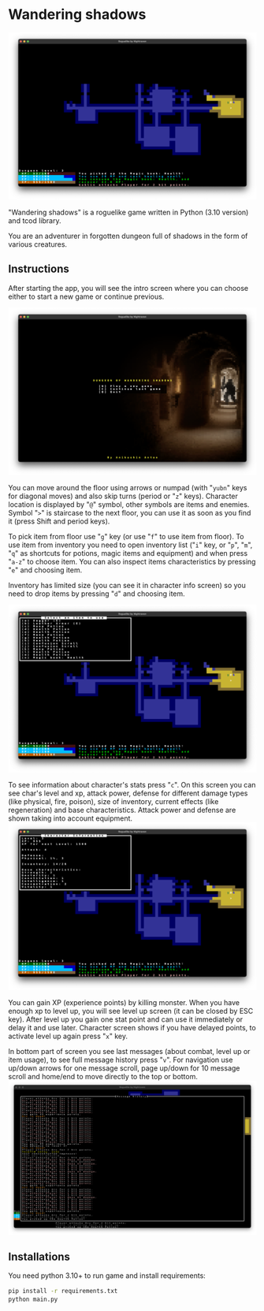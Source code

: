 # Wandering shadows

![demo](docs/images/floor.png "floor demo")

"Wandering shadows" is а roguelike game written in Python (3.10 version) and tcod library.

You are an adventurer in forgotten dungeon full of shadows in the form of various creatures.

## Instructions

After starting the app, you will see the intro screen where you can choose either to start a new game or continue
previous.

![intro](docs/images/intro.png "game intro")

You can move around the floor using arrows or numpad (with "`yubn`" keys for diagonal moves) and also skip turns (period
or "`z`" keys). Character location is displayed by "`@`" symbol, other symbols are items and enemies. Symbol "`>`" is
staircase to the next floor, you can use it as soon as you find it (press Shift and period keys).

To pick item from floor use "`g`" key (or use "`f`" to use item from floor). To use item from inventory you need to open
inventory list ("`i`" key, or "`p`", "`m`", "`q`" as shortcuts for potions, magic items and equipment) and when
press "`a-z`" to choose item. You can also inspect items characteristics by pressing "`e`" and choosing item.

Inventory has limited size (you can see it in character info screen) so you need to drop items by pressing "`d`" and
choosing item.

![inventory](docs/images/inventory.png "inventory")

To see information about character's stats press "`c`". On this screen you can see char's level and xp, attack power,
defense for different damage types (like physical, fire, poison), size of inventory, current effects (like regeneration)
and base characteristics. Attack power and defense are shown taking into account equipment.
![char info](docs/images/char_info.png "char info")

You can gain XP (experience points) by killing monster. When you have enough xp to level up, you will see level up
screen (it can be closed by ESC key). After level up you gain one stat point and can use it immediately or delay it and
use later. Character screen shows if you have delayed points, to activate level up again press "`x`" key.

In bottom part of screen you see last messages (about combat, level up or item usage), to see full message history
press "`v`". For navigation use up/down arrows for one message scroll, page up/down for 10 message scroll and home/end
to move directly to the top or bottom.
![message history](docs/images/history.png "message history")

## Installations

You need python 3.10+ to run game and install requirements:

```bash 
pip install -r requirements.txt
python main.py
```